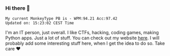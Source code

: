 ### Hi there 👋
<!-- PB START -->
```
My current MonkeyType PB is - WPM:94.21 Acc:97.42
Updated on: 15:23:02 CEST Time
```
<!-- PB END -->
I'm an IT person, just overall. I like CTFs, hacking, coding games, making Python apps. Just a lot of stuff.
You can check out my website [here](https://skill3472.github.io/).
I will probably add some interesting stuff here, when I get the idea to do so. Take care ❤️
